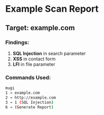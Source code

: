 # Example Scan Report

## Target: example.com

### Findings:
1. **SQL Injection** in search parameter
2. **XSS** in contact form
3. **LFI** in file parameter

### Commands Used:
```bash
mugi
1 → example.com
2 → http://example.com
3 → 1 (SQL Injection)
6 → (Generate Report)
